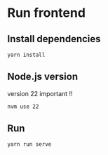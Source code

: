 # Run frontend

## Install dependencies
```bash
yarn install
```

## Node.js version
version 22 important !!
```bash
nvm use 22
```

## Run
```bash
yarn run serve
```